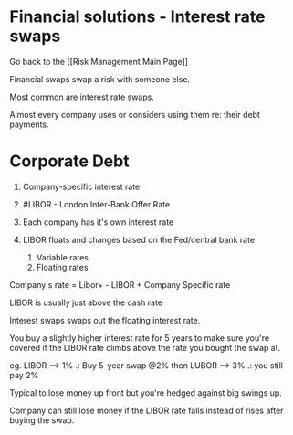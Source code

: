 # Financial solutions - Interest rate swaps

Go back to the [[Risk Management Main Page]]

Financial swaps swap a risk with someone else.

Most common are interest rate swaps.

Almost every company uses or considers using them re: their debt payments.

# Corporate Debt

1. Company-specific interest rate
2. #LIBOR - London Inter-Bank Offer Rate


1. Each company has it's own interest rate 

2. LIBOR floats and changes based on the Fed/central bank rate 
	1. Variable rates
	2. Floating rates

Company's rate = Libor+
	- LIBOR + Company Specific rate
	
LIBOR is usually just above the cash rate

Interest swaps swaps out the floating interest rate. 

You buy a slightly higher interest rate for 5 years to make sure you're covered if the LIBOR rate climbs above the rate you bought the swap at. 

eg. LIBOR --> 1% .: Buy 5-year swap @2%
then LUBOR --> 3% .: you still pay 2%

Typical to lose money up front but you're hedged against big swings up.

Company can still lose money if the LIBOR rate falls instead of rises after buying the swap.